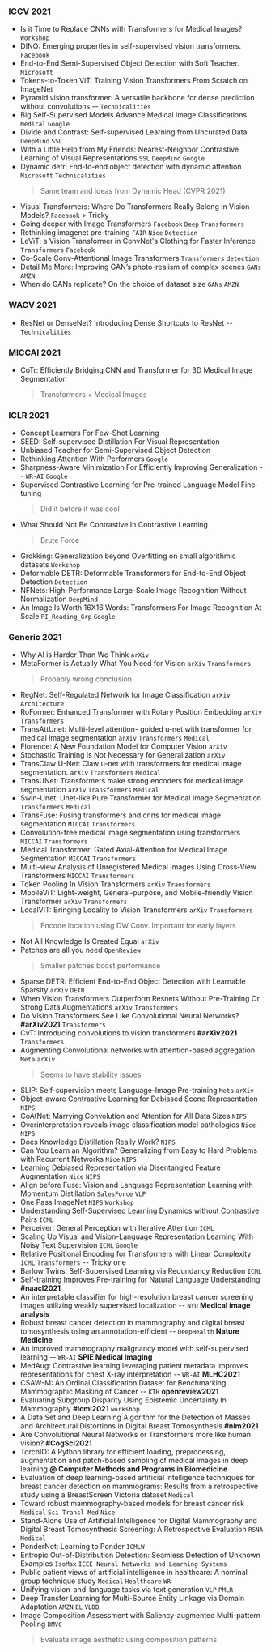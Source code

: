 ### ICCV 2021

* Is it Time to Replace CNNs with Transformers for Medical Images? `Workshop`
* DINO: Emerging properties in self-supervised vision transformers. `Facebook` 
* End-to-End Semi-Supervised Object Detection with Soft Teacher. `Microsoft` 
* Tokens-to-Token ViT: Training Vision Transformers From Scratch on ImageNet 
* Pyramid vision transformer: A versatile backbone for dense prediction without convolutions -- `Technicalities` 
* Big Self-Supervised Models Advance Medical Image Classifications `Medical` `Google`
* Divide and Contrast: Self-supervised Learning from Uncurated Data `DeepMind` `SSL`
* With a Little Help from My Friends: Nearest-Neighbor Contrastive Learning of Visual Representations `SSL` `DeepMind` `Google`
* Dynamic detr: End-to-end object detection with dynamic attention `Microsoft` `Technicalities`
	> Same team and ideas from Dynamic Head (CVPR 2021)
* Visual Transformers: Where Do Transformers Really Belong in Vision Models? `Facebook`	> Tricky	
* Going deeper with Image Transformers `Facebook` `Deep` `Transformers`
* Rethinking imagenet pre-training `FAIR` `Nice` `Detection`
* LeViT: a Vision Transformer in ConvNet's Clothing for Faster Inference `Transformers` `Facebook`
* Co-Scale Conv-Attentional Image Transformers `Transformers` `detection`
* Detail Me More: Improving GAN’s photo-realism of complex scenes `GANs` `AMZN`
* When do GANs replicate? On the choice of dataset size `GANs` `AMZN`

### WACV 2021
* ResNet or DenseNet? Introducing Dense Shortcuts to ResNet -- `Technicalities`

### MICCAI 2021

* CoTr: Efficiently Bridging CNN and Transformer for 3D Medical Image Segmentation
	> Transformers + Medical Images


### ICLR 2021
* Concept Learners For Few-Shot Learning 
* SEED: Self-supervised Distillation For Visual Representation
* Unbiased Teacher for Semi-Supervised Object Detection
* Rethinking Attention With Performers `Google`
* Sharpness-Aware Minimization For Efficiently Improving Generalization -- `WR-AI` `Google`
* Supervised Contrastive Learning for Pre-trained Language Model Fine-tuning 
	> Did it before it was cool
* What Should Not Be Contrastive In Contrastive Learning
	> Brute Force	
* Grokking: Generalization beyond Overfitting on small algorithmic datasets `Workshop` 
* Deformable DETR: Deformable Transformers for End-to-End Object Detection `Detection`
* NFNets: High-Performance Large-Scale Image Recognition Without Normalization `DeepMind`
* An Image Is Worth 16X16 Words: Transformers For Image Recognition At Scale `PI_Reading_Grp` `Google`


	
### Generic 2021
* Why AI is Harder Than We Think `arXiv`
* MetaFormer is Actually What You Need for Vision `arXiv` `Transformers`
	> Probably wrong conclusion
* RegNet: Self-Regulated Network for Image Classification `arXiv` `Architecture`
* RoFormer: Enhanced Transformer with Rotary Position Embedding `arXiv` `Transformers`
* TransAttUnet: Multi-level attention- guided u-net with transformer for medical image segmentation `arXiv` `Transformers` `Medical` 
* Florence: A New Foundation Model for Computer Vision `arXiv`
* Stochastic Training is Not Necessary for Generalization `arXiv`
* TransClaw U-Net: Claw u-net with transformers for medical image segmentation. `arXiv` `Transformers`  `Medical` 
* TransUNet: Transformers make strong encoders for medical image segmentation `arXiv` `Transformers`  `Medical` 
* Swin-Unet: Unet-like Pure Transformer for Medical Image Segmentation `Transformers`  `Medical` 
* TransFuse: Fusing transformers and cnns for medical image segmentation `MICCAI` `Transformers`
* Convolution-free medical image segmentation using transformers `MICCAI` `Transformers`
* Medical Transformer: Gated Axial-Attention for Medical Image Segmentation `MICCAI` `Transformers`
* Multi-view Analysis of Unregistered Medical Images Using Cross-View Transformers `MICCAI` `Transformers`
* Token Pooling In Vision Transformers `arXiv` `Transformers` 
* MobileViT: Light-weight, General-purpose, and Mobile-friendly Vision Transformer `arXiv` `Transformers`
* LocalViT: Bringing Locality to Vision Transformers `arXiv` `Transformers`
	> Encode location using DW Conv. Important for early layers
* Not All Knowledge Is Created Equal `arXiv` 
* Patches are all you need `OpenReview` 
	> Smaller patches boost performance
* Sparse DETR: Efficient End-to-End Object Detection with Learnable Sparsity `arXiv` `DETR` 
* When Vision Transformers Outperform Resnets Without Pre-Training Or Strong Data Augmentations `arXiv` `Transformers` 
* Do Vision Transformers See Like Convolutional Neural Networks? **#arXiv2021** `Transformers` 
* CvT: Introducing convolutions to vision transformers **#arXiv2021** `Transformers` 
* Augmenting Convolutional networks with attention-based aggregation `Meta` `arXiv`
	> Seems to have stability issues 
* SLIP: Self-supervision meets Language-Image Pre-training `Meta` `arXiv`
* Object-aware Contrastive Learning for Debiased Scene Representation `NIPS` 
* CoAtNet: Marrying Convolution and Attention for All Data Sizes `NIPS`
* Overinterpretation reveals image classification model pathologies `Nice` `NIPS` 
* Does Knowledge Distillation Really Work? `NIPS`
* Can You Learn an Algorithm? Generalizing from Easy to Hard Problems with Recurrent Networks `Nice` `NIPS` 
* Learning Debiased Representation via Disentangled Feature Augmentation `Nice` `NIPS`  
* Align before Fuse: Vision and Language Representation Learning with Momentum Distillation `SalesForce` `VLP`
* One Pass ImageNet `NIPS`  `Workshop`  
* Understanding Self-Supervised Learning Dynamics without Contrastive Pairs `ICML`
* Perceiver: General Perception with Iterative Attention `ICML`
* Scaling Up Visual and Vision-Language Representation Learning With Noisy Text Supervision `ICML` `Google`
* Relative Positional Encoding for Transformers with Linear Complexity `ICML` `Transformers`  -- Tricky one
* Barlow Twins: Self-Supervised Learning via Redundancy Reduction `ICML`
* Self-training Improves Pre-training for Natural Language Understanding **#naacl2021**
* An interpretable classifier for high-resolution breast cancer screening images utilizing weakly supervised localization -- `NYU` **Medical image analysis**
* Robust breast cancer detection in mammography and digital breast tomosynthesis using an annotation-efficient -- `DeepHealth` **Nature Medicine**
* An improved mammography malignancy model with self-supervised learning -- `WR-AI` **SPIE Medical Imaging**
* MedAug: Contrastive learning leveraging patient metadata improves representations for chest X-ray interpretation -- `WR-AI` **MLHC2021**
* CSAW-M: An Ordinal Classification Dataset for Benchmarking Mammographic Masking of Cancer -- `KTH` **openreview2021**
* Evaluating Subgroup Disparity Using Epistemic Uncertainty In Mammography **#icml2021** `workshop`
* A Data Set and Deep Learning Algorithm for the Detection of Masses and Architectural Distortions in Digital Breast Tomosynthesis **#nlm2021** 
* Are Convolutional Neural Networks or Transformers more like human vision? **#CogSci2021**
* TorchIO: A Python library for efficient loading, preprocessing, augmentation and patch-based sampling of medical images in deep learning **@ Computer Methods and Programs in Biomedicine** 
* Evaluation of deep learning-based artificial intelligence techniques for breast cancer detection on mammograms: Results from a retrospective study using a BreastScreen Victoria dataset `Medical`
* Toward robust mammography-based models for breast cancer risk `Medical` `Sci Transl Med` `Nice`
* Stand-Alone Use of Artificial Intelligence for Digital Mammography and Digital Breast Tomosynthesis Screening: A Retrospective Evaluation `RSNA` `Medical`
* PonderNet: Learning to Ponder `ICMLW`
* Entropic Out-of-Distribution Detection: Seamless Detection of Unknown Examples `IsoMax` `IEEE Neural Networks and Learning Systems`
* Public patient views of artificial intelligence in healthcare: A nominal group technique study `Medical` `Healthcare` `WR`
* Unifying vision-and-language tasks via text generation `VLP` `PMLR`
* Deep Transfer Learning for Multi-Source Entity Linkage via Domain Adaptation `AMZN` `EL` `VLDB`
* Image Composition Assessment with Saliency-augmented Multi-pattern Pooling `BMVC`
	> Evaluate image aesthetic using composition patterns
